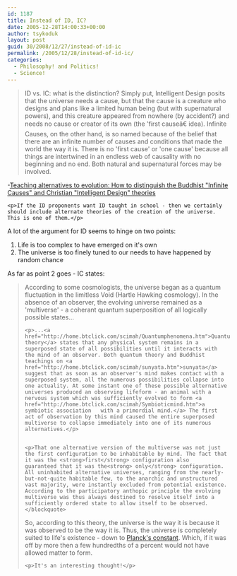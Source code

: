 ```yaml
---
id: 1187
title: Instead of ID, IC?
date: 2005-12-28T14:00:33+00:00
author: tsykoduk
layout: post
guid: 30/2008/12/27/instead-of-id-ic
permalink: /2005/12/28/instead-of-id-ic/
categories:
  - Philosophy! and Politics!
  - Science!
---
```

<blockquote>ID vs. IC: what is the distinction? Simply put, Intelligent Design posits that the universe needs a cause, but that the cause is a creature who designs and plans like a limited human being (but with supernatural powers), and this creature appeared from nowhere (by accident?) and needs no cause or creator of its own (the 'first causeâ€ idea). Infinite Causes, on the other hand, is so named because of the belief that there are an infinite number of causes and conditions that made the world the way it is. There is no 'first cause' or 'one cause' because all things are intertwined in an endless web of causality with no beginning and no end. Both natural and supernatural forces may be involved.</blockquote>
-<a href="http://www.geocities.com/Xenodharma/IDIC.html">Teaching alternatives to evolution: How to distinguish the Buddhist "Infinite Causes" and Christian "Intelligent Design" theories</a>

	<p>If the ID proponents want ID taught in school - then we certainly should include alternate theories of the creation of the universe. This is one of them.</p>


A lot of the argument for ID seems to hinge on two points:
<ol>
    <li>Life is too complex to have emerged on it's own</li>
    <li>The universe is too finely tuned to our needs to have happened by random chance</li>
</ol>
As far as point 2 goes - IC states:
<blockquote>According to some cosmologists, the universe began as a quantum fluctuation in the limitless Void (Hartle Hawking cosmology). In the absence of an observer, the evolving universe remained as a 'multiverse' - a coherant quantum superposition of all logically possible states...

	<p>...<a href="http://home.btclick.com/scimah/Quantumphenomena.htm">Quantum theory</a> states that any physical system remains in a superposed state of all possibilities until it interacts with the mind of an observer. Both quantum theory and Buddhist teachings on <a href="http://home.btclick.com/scimah/sunyata.htm">sunyata</a> suggest that as soon as an observer's mind makes contact with a superposed system, all the numerous possibilities collapse into one actuality. At some instant one of these possible alternative universes produced an observing lifeform - an animal with a nervous system which was sufficiently evolved to form <a href="http://home.btclick.com/scimah/Symbioticmind.htm">a symbiotic association   with a primordial mind.</a> The first act of observation by this mind caused the entire superposed multiverse to collapse immediately into one of its numerous alternatives.</p>


	<p>That one alternative version of the multiverse was not just the first configuration to be inhabitable by mind. The fact that it was the <strong>first</strong> configuration also   guaranteed that it was the<strong> only</strong> configuration. All uninhabited alternative universes, ranging from the nearly-but-not-quite habitable few, to the anarchic and unstructured vast majority, were instantly excluded from potential existence. According to the participatory anthopic principle the evolving multiverse was thus always destined to resolve itself into a sufficiently ordered state to allow itself to be observed.</blockquote>
So, according to this theory, the universe is the way it is because it was observed to be the way it is. Thus, the universe is completely suited to life's existence - down to <a href="http://www.answers.com/topic/planck-s-constant?method=8">Planck's constant</a>. Which, if it was off by more then a few hundredths of a percent would not have allowed matter to form.</p>


	<p>It's an interesting thought!</p>